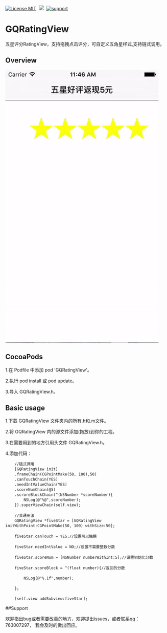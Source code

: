  [![License MIT](https://img.shields.io/badge/license-MIT-green.svg?style=flat)](https://raw.githubusercontent.com/angelcs1990/GQGesVCTransition/master/LICENSE)&nbsp;
[![](https://img.shields.io/badge/platform-iOS-brightgreen.svg)](http://cocoapods.org/?q=GQGesVCTransition)&nbsp;
[![support](https://img.shields.io/badge/support-iOS6.0%2B-blue.svg)](https://www.apple.com/nl/ios/)&nbsp;

# GQRatingView
五星评分RatingView，支持拖拽点击评分，可自定义五角星样式,支持链式调用。

## Overview

![Demo Overview](https://github.com/g763007297/GQRatingView/blob/master/ScreenShot/demo.gif)

## CocoaPods

1.在 Podfile 中添加 pod 'GQRatingView'。

2.执行 pod install 或 pod update。

3.导入 GQRatingView.h。

## Basic usage

1.下载 GQRatingView 文件夹内的所有.h和.m文件。

2.将 GQRatingView 内的源文件添加(拖放)到你的工程。

3.在需要用到的地方引用头文件 GQRatingView.h。

4.添加代码：

``` objc
    //链式调用
    [GQRatingView init]
    .frameChain(CGPointMake(50, 100),50)
    .canTouchChain(YES)
    .needIntValueChain(YES)
    .scoreNumChain(@5)
    .scroreBlockChain(^(NSNumber *scoreNumber){
        NSLog(@"%@",scoreNumber);
    }).superViewChain(self.view);

    //普通用法
    GQRatingView *fiveStar = [GQRatingView initWithPoint:CGPointMake(50, 100) withSize:50];
    
    fiveStar.canTouch = YES;//设置可以触摸
    
    fiveStar.needIntValue = NO;//设置不需要整数分数
    
    fiveStar.scoreNum = [NSNumber numberWithInt:5];//设置初始化分数
    
    fiveStar.scoreBlock = ^(float number){//返回的分数
        
        NSLog(@"%.1f",number);
        
    };
    
    [self.view addSubview:fiveStar];
```

##Support

欢迎指出bug或者需要改善的地方，欢迎提出issues，或者联系qq：763007297， 我会及时的做出回应。
